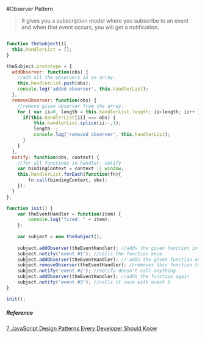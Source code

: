 #Observer Pattern

> It gives you a subscription model where you subscribe to an event and when that event occurs, you will get a notification.

```javaScript

function theSubject(){
  this.handlerList = [];
}

theSubject.prototype = {
  addObserver: function(obs) {
    //add all the observers in an array.
    this.handlerList.push(obs);
    console.log('added observer', this.handlerList);
  },
  removeObserver: function(obs) {
    //remove given observer from the array.
    for ( var ii=0, length = this.handlerList.length; ii<length; ii++ ) {
      if(this.handlerList[ii] === obs) {
          this.handlerList.splice(ii--,1);
          length--;
          console.log('removed observer', this.handlerList);
      }
    }
  },
  notify: function(obs, context) {
    //for all functions in handler, notify
    var bindingContext = context || window;
    this.handlerList.forEach(function(fn){
        fn.call(bindingContext, obs);
    });
  }
};

function init() {
    var theEventHandler = function(item) { 
        console.log("fired: " + item); 
    };
 
    var subject = new theSubject();
 
    subject.addObserver(theEventHandler); //adds the given function in handler list
    subject.notify('event #1'); //calls the function once.
    subject.addObserver(theEventHandler); // adds the given function one more time
    subject.removeObserver(theEventHandler); //removes this function twice from the function list
    subject.notify('event #2'); //notify doesn't call anything
    subject.addObserver(theEventHandler); //adds the function again
    subject.notify('event #3'); //calls it once with event 3
}

init();
```

##### Reference
[7 JavaScript Design Patterns Every Developer Should Know](https://javascript.plainenglish.io/7-javascript-design-patterns-every-developer-should-know-df9c40e7debf)